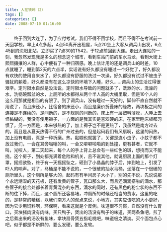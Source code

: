 ```yaml
---
title: 人在铁岭（2）
tags: []
categories: []
date: 2008-07-10 01:16:00 
---
```



&emsp;&emsp;终于回到大连了，为了应付考试，我们不得不回学校，而且不得不在考试前一天回学校。早上4点多起，4点50离开出租屋，5点20坐上大客从调兵山出发，6点45到的沈阳北站，立即买了7点30的T542，于12点前回到大连。走出大连站的一刻，我忽然发现我是多么的想念这个城市，看到车站门前的车水马龙，看到大街上熙熙攘攘的人群，心中便有了一种归宿感。晚上估计用的还是调兵山的时差，10点就睡了，睡到第2天的六点半，实话说有好久都没有睡过一个好觉了，好久都没有欢快的使用自来水了，好久都没有舒服的洗过一次澡，好久都没有试过不被虫子骚扰的躺着，好久都没有在这么凉快的环境下入睡，好久......调兵山的生活过得很艰辛。定时限水自然是没法说，定时限水导致的问题就多了，洗漱的水，洗澡的水，洗锅碗瓢盆的水，上厕所的水都得从两个半人高的大桶里取，但是10个人的这么用那就是相当的有限了。到了调兵山，没有睡过一天好的，脚伸不直自然就不用说了，而且床还小，比宿舍的床还小，而且是廉价折叠床的缘故，两块板之间的连接是不连续的，是间断的，是不规则的间断的，床上有一层塑料薄膜，人睡上去怪黏糊的，我没有使用褥子，一方面的是我其实是喜欢硬的床，在家里睡床板都习惯了，另一方面是，本来够热的了，加上褥子岂不是更热了，我虽然是南方过去的，而且是从夏天热得不行的广州过去的，但是起码我们有风扇啊，这里的闷热，加上没有电扇，真是一种折磨。热，黏糊也就罢了，关键是连小虫子，小蚊子都不放过我们，一会在耳旁嗡嗡的叫，一会又噼噼啪啪的到处撞，更有甚者，它就不叫，光咬人，第二天起来，每个人的手上背上总会有一些红色的斑，想挠而又不能挠。这个房子，到处都充满着危险和机关，且不说其他，就说厨房上面的那个灯罩，摇摇欲坠，终于有一天摇摇坠之，砸到了小晶晶的脖子后，摔到地上，引发了吓人的响声。对了，马桶是不能不说的，一个很破的抽水马桶，坐落在一个很破的厕所里头，这个厕所是够大的，起码有有半间房子大小了，别的先不说，先说说那个永远潮湿的天花板，还有发黄的管子，瓦口那么大，而且还滴沥搭啦的滴水，那些管子的接合处都长着青黄混杂的东西，滴水的同时，还有黑色的粉尘状的东西不断的往下掉，而且，这个厕所还容易堵，冲厕所的时候还相当的费水。这里的吃的，是非常的糟糕，以我们南方人的观点来说，小地方，其实应该吃的大小更好，因为它少用饲料啊，环保啊，看来这就是个反例。味道很不习惯，自然没有什么胃口，买块猪肉没有肉味，买只鸭子，煲出的汤没有鸭子的味道，买两条鱼吧，煎了之后煮出来的汤没有鱼味，拿块扇骨煲五指毛桃吧，味道极之清淡。买个面包点心吧，似乎都是不新鲜的，要么发硬，要么发软。